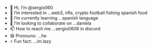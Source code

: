 - 👋 Hi, I’m @sergio060
- 👀 I’m interested in ...web3, nfts, crypto football fishing spanish food
- 🌱 I’m currently learning ...spanish language
- 💞️ I’m looking to collaborate on ...daniela 
- 📫 How to reach me ...sergio0606 in discord
- 😄 Pronouns: ...he
- ⚡ Fun fact: ...im lazy

<!---
sergio060/sergio060 is a ✨ special ✨ repository because its `README.md` (this file) appears on your GitHub profile.
You can click the Preview link to take a look at your changes.
--->
